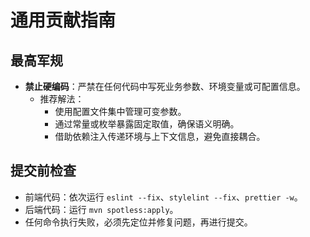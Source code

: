 # 通用贡献指南

## 最高军规
- **禁止硬编码**：严禁在任何代码中写死业务参数、环境变量或可配置信息。
  - 推荐解法：
    - 使用配置文件集中管理可变参数。
    - 通过常量或枚举暴露固定取值，确保语义明确。
    - 借助依赖注入传递环境与上下文信息，避免直接耦合。

## 提交前检查
- 前端代码：依次运行 `eslint --fix`、`stylelint --fix`、`prettier -w`。
- 后端代码：运行 `mvn spotless:apply`。
- 任何命令执行失败，必须先定位并修复问题，再进行提交。
